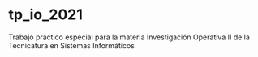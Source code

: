 # tp_io_2021
Trabajo práctico especial para la materia Investigación Operativa II de la Tecnicatura en Sistemas Informáticos
